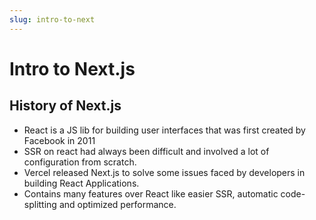 ```yaml
---
slug: intro-to-next
---
```


# Intro to Next.js

## History of Next.js

- React is a JS lib for building user interfaces that was first created by Facebook in 2011
- SSR on react had always been difficult and involved a lot of configuration from scratch.
- Vercel released Next.js to solve some issues faced by developers in building React Applications.
- Contains many features over React like easier SSR, automatic code-splitting and optimized performance.
